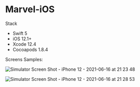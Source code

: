 # Marvel-iOS


Stack

* Swift 5
* iOS 12.1+
* Xcode 12.4
* Cocoapods 1.8.4

Screens Samples:

![Simulator Screen Shot - iPhone 12 - 2021-06-16 at 21 23 48](https://user-images.githubusercontent.com/16417174/122281342-71b09880-ceea-11eb-83bd-ed53b985064f.png)

![Simulator Screen Shot - iPhone 12 - 2021-06-16 at 21 28 53](https://user-images.githubusercontent.com/16417174/122281351-7412f280-ceea-11eb-9b88-79aca81811af.png)



